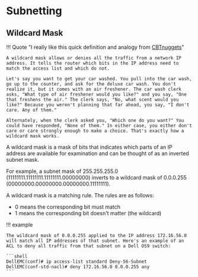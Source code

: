 # Subnetting

## Wildcard Mask


!!! Quote "I really like this quick definition and analogy from [CBTnuggets](https://www.cbtnuggets.com/blog/technology/networking/networking-basics-what-are-wildcard-masks-and-how-do-they-work)"

    A wildcard mask allows or denies all the traffic from a network IP address. It tells the router which bits in the IP address need to match the access list and which do not.

    Let's say you want to get your car washed. You pull into the car wash, go up to the counter, and ask for the deluxe car wash. You don't realize it, but it comes with an air freshener. The car wash clerk asks, "What type of air freshener would you like?" and you say, "One that freshens the air." The clerk says, "No, what scent would you like?" Because you weren't planning that far ahead, you say, "I don't care. Any of them." 
    
    Alternately, when the clerk asked you, "Which one do you want?" You could have responded, "None of them." In either case, you either don't care or care strongly enough to make a choice. That's exactly how a wildcard mask works.

A wildcard mask is a mask of bits that indicates which parts of an IP address are available for examination and can be thought of as an inverted subnet mask. 

For example, a subnet mask of 255.255.255.0 (11111111.11111111.11111111.00000000) inverts to a wildcard mask of 0.0.0.255 (00000000.00000000.00000000.11111111).

A wildcard mask is a matching rule. The rules are as follows:

- 0 means the corresponding bit must match
- 1 means the corresponding bit doesn't matter (the wildcard)

!!! example

    The wildcard mask of 0.0.0.255 applied to the IP address 172.16.56.0 will match all IP addresses of that subnet. Here's an example of an ACL to deny all traffic from that subnet on a Dell OS9 switch:

    ```shell
    DellEMC(conf)# ip access-list standard Deny-56-Subnet
    DellEMC(conf-std-nacl)# deny 172.16.56.0 0.0.0.255 any
    ```


